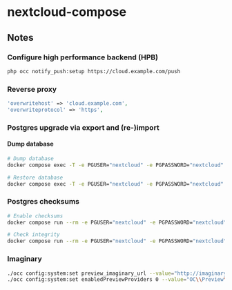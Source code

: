 # nextcloud-compose

## Notes

### Configure high performance backend (HPB)

```bash
php occ notify_push:setup https://cloud.example.com/push
```

### Reverse proxy

```php
'overwritehost' => 'cloud.example.com',
'overwriteprotocol' => 'https',
```

### Postgres upgrade via export and (re-)import

#### Dump database

```bash
# Dump database
docker compose exec -T -e PGUSER="nextcloud" -e PGPASSWORD="nextcloud" postgres pg_dump nextcloud > dump.sql

# Restore database
docker compose exec -T -e PGUSER="nextcloud" -e PGPASSWORD="nextcloud" postgres psql < dump.sql
```

### Postgres checksums

```bash
# Enable checksums
docker compose run --rm -e PGUSER="nextcloud" -e PGPASSWORD="nextcloud" postgres pg_checksums -e

# Check integrity
docker compose run --rm -e PGUSER="nextcloud" -e PGPASSWORD="nextcloud" postgres pg_checksums -c
```

### Imaginary

```bash
./occ config:system:set preview_imaginary_url --value="http://imaginary:9000"
./occ config:system:set enabledPreviewProviders 0 --value="OC\\Preview\\Imaginary"
```
